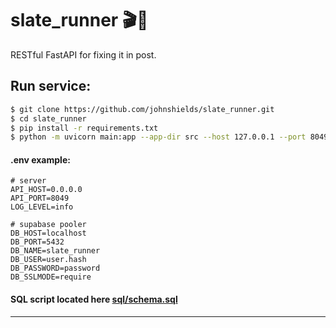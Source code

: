 # slate_runner 🎬🐍
RESTful FastAPI for fixing it in post.

## Run service:
```bash
$ git clone https://github.com/johnshields/slate_runner.git
$ cd slate_runner
$ pip install -r requirements.txt
$ python -m uvicorn main:app --app-dir src --host 127.0.0.1 --port 8049
```

#### .env example:
```dotenv
# server
API_HOST=0.0.0.0
API_PORT=8049
LOG_LEVEL=info

# supabase pooler
DB_HOST=localhost
DB_PORT=5432
DB_NAME=slate_runner
DB_USER=user.hash
DB_PASSWORD=password
DB_SSLMODE=require
```

#### SQL script located here [sql/schema.sql](sql/schema.sql)

---
